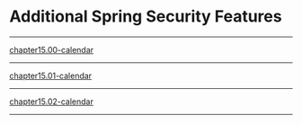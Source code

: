 # Additional Spring Security Features #

***

[chapter15.00-calendar](chapter15.00-calendar/README.md)

***

[chapter15.01-calendar](chapter15.01-calendar/README.md)

***

[chapter15.02-calendar](chapter15.02-calendar/README.md)

***
